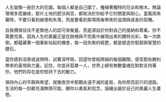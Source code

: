 人生就像一座巨大的花園，每個人都是自己園丁，種植著獨特的花朵和樹木。無論環境多麼嚴峻，那片土地的肥沃與否，都取決於你給予它的關愛與耐心。當風雨來襲時，不要只看到破壞和失落，而是要看到那場雨後帶來的滋潤與成長的契機。

自我價值往往不是靠他人的認可來衡量，而是源自於你對自己的接納和尊重。你不需要完美，因為人生的美麗正是在缺憾與不完美中展現出來的獨特光彩。每一次跌倒，都蘊藏著一個重新站起的機會，每一段失敗的經歷，都是塑造你堅韌與智慧的礎石。

當你感到沮喪或迷惘時，試著深呼吸，回望你曾經跨越的每個難關，感受那些勝利帶來的喜悅與力量。記住，你並非孤單一人，世界上總有無數靈魂在默默支持著你，他們的存在是你堅持下去的動力。

保持內心的平靜與希望，就像夜空中那顆永遠不滅的星辰，為你照亮前行的道路。生活的每一刻都充滿無限可能，願你以勇氣和信念，描繪出屬於自己的美麗人生畫卷。